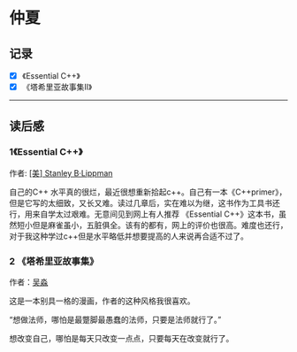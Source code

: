 # 仲夏


## 记录

- [x] 《Essential C++》
- [x] 《塔希里亚故事集Ⅱ》

---

## 读后感

### 1《Essential C++》

作者: [\[美\] Stanley B·Lippman](https://book.douban.com/author/201520/)

自己的C++ 水平真的很烂，最近很想重新拾起c++。自己有一本《C++primer》，但是它写的太细致，又长又难。读过几章后，实在难以为继，这书作为工具书还行，用来自学太过艰难。无意间见到网上有人推荐 《Essential C++》这本书，虽然短小但是麻雀虽小，五脏俱全。该有的都有，网上的评价也很高。难度也还行，对于我这种学过c++但是水平略低并想要提高的人来说再合适不过了。

### 2 《塔希里亚故事集》

作者：[吴淼](https://weibo.com/u/1445912835) 

这是一本别具一格的漫画，作者的这种风格我很喜欢。

“想做法师，哪怕是最蹩脚最愚蠢的法师，只要是法师就行了。”

想改变自己，哪怕是每天只改变一点点，只要每天在改变就行了。
